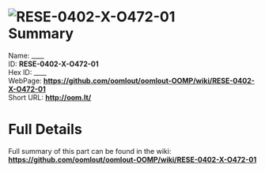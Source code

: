 
![RESE-0402-X-O472-01](https://github.com/oomlout/oomlout-OOMP/blob/master/parts/RESE-0402-X-O472-01/RESE-0402-X-O472-01_420.jpg)   
Summary
=================
  
Name: ____    
ID: __RESE-0402-X-O472-01__   
Hex ID: ____   
WebPage: __https://github.com/oomlout/oomlout-OOMP/wiki/RESE-0402-X-O472-01__   
Short URL: __http://oom.lt/__   

Full Details
==========================
Full summary of this part can be found in the wiki:   
__https://github.com/oomlout/oomlout-OOMP/wiki/RESE-0402-X-O472-01__    

